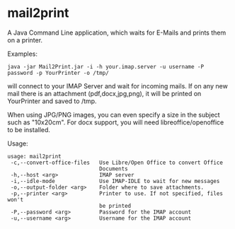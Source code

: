 # mail2print
A Java Command Line application, which waits for E-Mails and prints them on a printer.

Examples:
```
java -jar Mail2Print.jar -i -h your.imap.server -u username -P password -p YourPrinter -o /tmp/
```
will connect to your IMAP Server and wait for incoming mails. If on any new mail there is an attachment (pdf,docx,jpg,png), it will be printed on YourPrinter and saved to /tmp.

When using JPG/PNG images, you can even specify a size in the subject such as "10x20cm".
For docx support, you will need libreoffice/openoffice to be installed.


Usage:
```
usage: mail2print
 -c,--convert-office-files   Use Libre/Open Office to convert Office
                             Documents
 -h,--host <arg>             IMAP server
 -i,--idle-mode              Use IMAP-IDLE to wait for new messages
 -o,--output-folder <arg>    Folder where to save attachments.
 -p,--printer <arg>          Printer to use. If not specified, files won't
                             be printed
 -P,--password <arg>         Password for the IMAP account
 -u,--username <arg>         Username for the IMAP account
